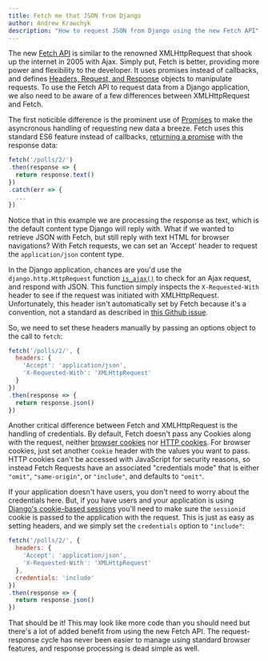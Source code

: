 ```yaml
---
title: Fetch me that JSON from Django
author: Andrew Krawchyk
description: "How to request JSON from Django using the new Fetch API"
---
```


The new [Fetch API](https://fetch.spec.whatwg.org/) is similar to the renowned XMLHttpRequest that shook up the internet in 2005 with Ajax. Simply put, Fetch is better, providing more power and flexibility to the developer. It uses promises instead of callbacks, and defines [Headers, Request, and Response](https://developer.mozilla.org/en-US/docs/Web/API/Fetch_API#Fetch_Interfaces) objects to manipulate requests. To use the Fetch API to request data from a Django application, we also need to be aware of a few differences between XMLHttpRequest and Fetch.

The first noticible difference is the prominent use of [Promises](http://exploringjs.com/es6/ch_promises.html) to make the asyncronous handling of requesting new data a breeze. Fetch uses this standard ES6 feature instead of callbacks, [returning a promise](https://fetch.spec.whatwg.org/#fetch-method) with the response data:

```javascript
fetch('/polls/2/')
.then(response => {
  return response.text()
})
.catch(err => {
  ...
})
```

Notice that in this example we are processing the response as text, which is the default content type Django will reply with. What if we wanted to retrieve JSON with Fetch, but still reply with text HTML for browser navigations? With Fetch requests, we can set an 'Accept' header to request the `application/json` content type.

In the Django application, chances are you'd use the `django.http.HttpRequest` function [`is_ajax()`](https://github.com/django/django/blob/6e749c21e77dc74af068c8e943a6e6850ae0bb24/django/http/request.py#L209) to check for an Ajax request, and respond with JSON. This function simply inspects the `X-Requested-With` header to see if the request was initiated with XMLHttpRequest. Unfortunately, this header isn't automatically set by Fetch because it's a convention, not a standard as described in [this Github issue](https://github.com/github/fetch/issues/17). 

So, we need to set these headers manually by passing an options object to the call to `fetch`:

```javascript
fetch('/polls/2/', {
  headers: {
    'Accept': 'application/json',
    'X-Requested-With': 'XMLHttpRequest'
  }
})
.then(response => {
  return response.json()
})
```

Another critical difference between Fetch and XMLHttpRequest is the handling of credentials. By default, Fetch doesn't pass any Cookies along with the request, neither [browser cookies](https://developer.mozilla.org/en-US/docs/Web/API/Document/cookie) nor [HTTP cookies](https://developer.mozilla.org/en-US/docs/Web/HTTP/Cookies). For browser cookies, just set another `Cookie` header with the values you want to pass. HTTP cookies can't be accessed with JavaScript for security reasons, so instead Fetch Requests have an associated "credentials mode" that is either `"omit"`, `"same-origin"`, or `"include"`, and defaults to `"omit"`.

If your application doesn't have users, you don't need to worry about the credentials here. But, if you have users and your application is using [Django's cookie-based sessions](https://docs.djangoproject.com/en/1.9/topics/http/sessions/#using-cookie-based-sessions) you'll need to make sure the `sessionid` cookie is passed to the application with the request. This is just as easy as setting headers, and we simply set the `credentials` option to `"include"`:

```javascript
fetch('/polls/2/', {
  headers: {
    'Accept': 'application/json',
    'X-Requested-With': 'XMLHttpRequest'
  },
  credentials: 'include'
})
.then(response => {
  return response.json()
})
```

That should be it! This may look like more code than you should need but there's a lot of added benefit from using the new Fetch API. The request-response cycle has never been easier to manage using standard browser features, and response processing is dead simple as well.
